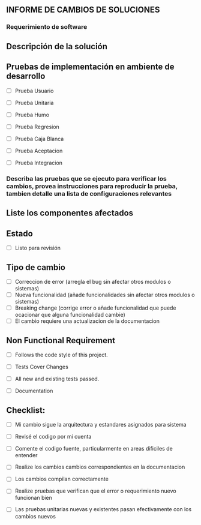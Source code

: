 ## INFORME DE CAMBIOS DE SOLUCIONES

### Requerimiento de software


## Descripción de la solución


## Pruebas de implementación en ambiente de desarrollo 
- [ ] Prueba Usuario
- [ ] Prueba Unitaria 
- [ ] Prueba Humo
- [ ] Prueba Regresion
- [ ] Prueba Caja Blanca
- [ ] Prueba Aceptacion
- [ ] Prueba Integracion


 ### Describa las pruebas que se ejecuto para verificar los cambios, provea instrucciones para reproducir la prueba, tambien detalle una lista de configuraciones relevantes


## Liste los componentes afectados

## Estado
- [ ] Listo para revisión 

## Tipo de cambio
- [ ] Correccion de error (arregla el bug sin afectar otros modulos o sistemas)
- [ ] Nueva funcionalidad (añade funcionalidades sin afectar otros modulos o sistemas)
- [ ] Breaking change (corrige error o añade funcionalidad que puede ocacionar que alguna funcionalidad cambie)
- [ ] El cambio requiere una actualizacion de la documentacion

## Non Functional Requirement
- [ ] Follows the code style of this project.
- [ ] Tests Cover Changes
- [ ] All new and existing tests passed.
- [ ] Documentation


## Checklist:
- [ ] Mi cambio sigue la arquitectura y estandares asignados para sistema
- [ ] Revisé el codigo por mi cuenta
- [ ] Comente el codigo fuente, particularmente en areas dificiles de entender
- [ ] Realize los cambios cambios correspondientes en la documentacion
- [ ] Los cambios compilan correctamente
- [ ] Realize pruebas que verifican que el error o requerimiento nuevo funcionan bien
- [ ] Las pruebas unitarias nuevas y existentes pasan efectivamente con los cambios nuevos


